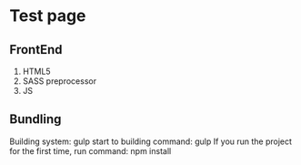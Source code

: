 # Test page

## FrontEnd

  1. HTML5
  2. SASS preprocessor
  3. JS

## Bundling

  Building system: gulp
  start to building command: gulp
  If you run the project for the first time, run command: npm install